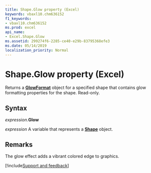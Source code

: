```yaml
---
title: Shape.Glow property (Excel)
keywords: vbaxl10.chm636152
f1_keywords:
- vbaxl10.chm636152
ms.prod: excel
api_name:
- Excel.Shape.Glow
ms.assetid: 299274f6-2285-ce40-e29b-83795368efe3
ms.date: 05/14/2019
localization_priority: Normal
---
```



# Shape.Glow property (Excel)

Returns a **[GlowFormat](Office.GlowFormat.md)** object for a specified shape that contains glow formatting properties for the shape. Read-only.


## Syntax

_expression_.**Glow**

_expression_ A variable that represents a **[Shape](Excel.Shape.md)** object.


## Remarks

The glow effect adds a vibrant colored edge to graphics.



[!include[Support and feedback](~/includes/feedback-boilerplate.md)]